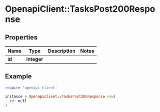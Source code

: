 # OpenapiClient::TasksPost200Response

## Properties

| Name | Type | Description | Notes |
| ---- | ---- | ----------- | ----- |
| **id** | **Integer** |  |  |

## Example

```ruby
require 'openapi_client'

instance = OpenapiClient::TasksPost200Response.new(
  id: null
)
```

